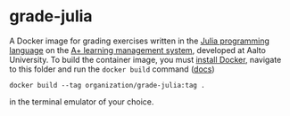 # grade-julia

A Docker image for grading exercises written in the [Julia programming
language][Julia] on the [A+ learning management system][A+], developed at Aalto
University. To build the container image, you must [install Docker], navigate
to this folder and run the `docker build` command ([docs][docker-build])

	docker build --tag organization/grade-julia:tag .

in the terminal emulator of your choice.

[Julia]: https://julialang.org/
[A+]: https://apluslms.github.io/
[install Docker]: https://docs.docker.com/get-docker/
[docker-build]: https://docs.docker.com/engine/reference/commandline/build/
